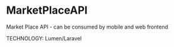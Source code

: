 # MarketPlaceAPI
Market Place API - can be consumed by mobile and web frontend

TECHNOLOGY:
Lumen/Laravel
